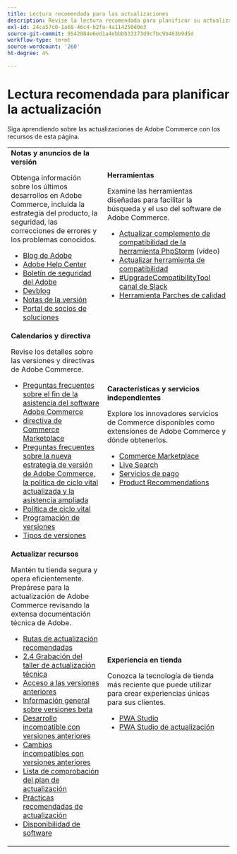 ```yaml
---
title: Lectura recomendada para las actualizaciones
description: Revise la lectura recomendada para planificar su actualización a Adobe Commerce.
exl-id: 24ca57c0-1a68-46c4-b2fa-4a114250d0e3
source-git-commit: 9542084e6ed1a4ebbbb33373d9c7bc9b463b9d5d
workflow-type: tm+mt
source-wordcount: '260'
ht-degree: 4%

---
```


# Lectura recomendada para planificar la actualización

Siga aprendiendo sobre las actualizaciones de Adobe Commerce con los recursos de esta página.

<table>
  <tbody>
    <tr>
      <td><strong>Notas y anuncios de la versión</strong>
        <p>Obtenga información sobre los últimos desarrollos en Adobe Commerce, incluida la estrategia del producto, la seguridad, las correcciones de errores y los problemas conocidos.</p>
          <ul>
            <li><a href="https://blog.adobe.com/">Blog de Adobe</a></li>
            <li><a href="https://experienceleague.adobe.com/docs/commerce-knowledge-base/kb/overview.html">Adobe Help Center</a></li>
            <li><a href="https://helpx.adobe.com/security/security-bulletin.html">Boletín de seguridad del Adobe</a></li>
            <li><a href="https://community.magento.com/t5/Magento-DevBlog/bg-p/devblog">Devblog</a></li>
            <li><a href="https://experienceleague.adobe.com/docs/commerce-operations/release/notes/overview.html">Notas de la versión</a></li>
            <li><a href="https://solutionpartners.adobe.com/solution-partners.html">Portal de socios de soluciones</a></li>
          </ul>
        </td>
      <td><strong>Herramientas</strong>
        <p>Examine las herramientas diseñadas para facilitar la búsqueda y el uso del software de Adobe Commerce.</p>
          <ul>
            <li><a href="https://experienceleague.adobe.com/docs/commerce-learn/tutorials/uct-phpstorm.html">Actualizar complemento de compatibilidad de la herramienta PhpStorm</a> (vídeo)</li>
            <li><a href="../upgrade-compatibility-tool/overview.md">Actualizar herramienta de compatibilidad</a></li>
            <li><a href="https://magentocommeng.slack.com/archives/C019Y143U9F">#UpgradeCompatibilityTool canal de Slack</a></li>
            <li><a href="../../tools/quality-patches-tool/usage.md">Herramienta Parches de calidad</a></li>
          </ul>
      </td>
    </tr>
    <tr>
      <td><strong>Calendarios y directiva</strong>
        <p>Revise los detalles sobre las versiones y directivas de Adobe Commerce.</p>
          <ul>
            <li><a href="https://experienceleague.adobe.com/docs/commerce-knowledge-base/kb/faq/adobe-commerce-eos-policy-faq.html">Preguntas frecuentes sobre el fin de la asistencia del software Adobe Commerce</a></li>
            <li><a href="https://developer.adobe.com/commerce/marketplace/guides/sellers/compatibility/requirements/">directiva de Commerce Marketplace</a></li>
            <li><a href="https://experienceleague.adobe.com/docs/commerce-knowledge-base/kb/faq/adobe-commerce-release-strategy-lifecycle-policy.html">Preguntas frecuentes sobre la nueva estrategia de versión de Adobe Commerce, la política de ciclo vital actualizada y la asistencia ampliada</a></li>
            <li><a href="https://www.adobe.com/content/dam/cc/en/legal/terms/enterprise/pdfs/Adobe-Commerce-Software-Lifecycle-Policy.pdf">Política de ciclo vital</a></li>
            <li><a href="../../release/schedule.md">Programación de versiones</a></li>
            <li><a href="../../release/versioning-policy.md">Tipos de versiones</a></li>
          </ul>
        </td>
      <td><strong>Características y servicios independientes</strong>
        <p>Explore los innovadores servicios de Commerce disponibles como extensiones de Adobe Commerce y dónde obtenerlos.</p>
          <ul>
            <li><a href="https://marketplace.magento.com/">Commerce Marketplace</a></li>
            <li><a href="https://marketplace.magento.com/magento-live-search.html">Live Search</a></li>
            <li><a href="https://marketplace.magento.com/magento-payment-services.html">Servicios de pago</a></li>
            <li><a href="https://marketplace.magento.com/magento-product-recommendations.html">Product Recommendations</a></li>
          </ul>
      </td>
    </tr>
    <tr>
      <td><strong>Actualizar recursos</strong>
        <p>Mantén tu tienda segura y opera eficientemente. Prepárese para la actualización de Adobe Commerce revisando la extensa documentación técnica de Adobe.</p>
          <ul>
            <li><a href="recommended-upgrade-paths.md">Rutas de actualización recomendadas</a></li>
            <li><a href="https://experienceleague.adobe.com/docs/commerce-learn/tutorials/upgrade-workshop.html?lang=en">2.4 Grabación del taller de actualización técnica</a></li>
            <li><a href="https://experienceleague.adobe.com/docs/commerce-knowledge-base/kb/troubleshooting/miscellaneous/cannot-access-the-latest-magento-commerce-pre-release.html">Acceso a las versiones anteriores</a></li>
            <li><a href="../../release/beta.md">Información general sobre versiones beta</a></li>
            <li><a href="https://developer.adobe.com/commerce/contributor/guides/code-contributions/backward-compatibility-policy/">Desarrollo incompatible con versiones anteriores</a></li>
            <li><a href="https://developer.adobe.com/commerce/php/development/backward-incompatible-changes/highlights/">Cambios incompatibles con versiones anteriores</a></li>
            <li><a href="../../implementation-playbook/best-practices/maintenance/upgrade-checklist.md">Lista de comprobación del plan de actualización</a></li>
            <li><a href="../prepare/best-practices.md">Prácticas recomendadas de actualización</a></li>
            <li><a href="../../release/product-availability.md">Disponibilidad de software</a></li>
          </ul>
      </td>
      <td><strong>Experiencia en tienda</strong>
        <p>Conozca la tecnología de tienda más reciente que puede utilizar para crear experiencias únicas para sus clientes.</p>
          <ul>
            <li><a href="https://developer.adobe.com/commerce/pwa-studio/">PWA Studio</a></li>
            <li><a href="https://developer.adobe.com/commerce/pwa-studio/guides/upgrading-versions">PWA Studio de actualización</a></li>
          </ul>
      </td>
    </tr>
  </tbody>
</table>

